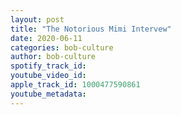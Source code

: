 ```yaml
---
layout: post
title: "The Notorious Mimi Intervew"
date: 2020-06-11
categories: bob-culture
author: bob-culture
spotify_track_id: 
youtube_video_id: 
apple_track_id: 1000477590861
youtube_metadata: 
---
```

